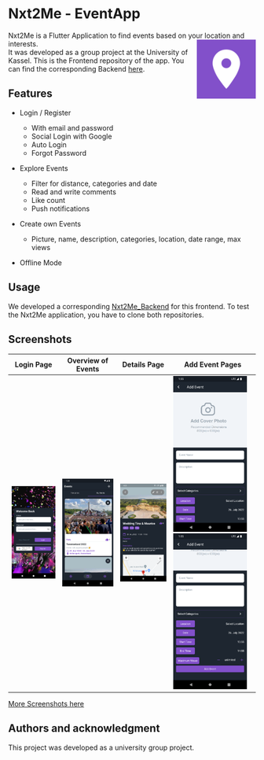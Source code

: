 # Nxt2Me - EventApp
Nxt2Me is a Flutter Application to find events based on your location and interests.
<img src="assets/images/icon.png" width="120" align="right">
<br/>
It was developed as a group project at the University of Kassel.
This is the Frontend repository of the app. You can find the corresponding Backend [here](https://github.com/NiklasRitter/Nxt2Me_Backend).


## Features
- Login / Register
    - With email and password
    - Social Login with Google
    - Auto Login
    - Forgot Password
- Explore Events
    - Filter for distance, categories and date
    - Read and write comments
    - Like count
    - Push notifications
- Create own Events
    - Picture, name, description, categories, location, date range, max views
    
- Offline Mode
 
    
## Usage
We developed a corresponding [Nxt2Me_Backend](https://github.com/NiklasRitter/Nxt2Me_Backend) for this frontend.
To test the Nxt2Me application, you have to clone both repositories.

## Screenshots

| Login Page         | Overview of Events | Details Page       | Add Event Pages |
| ------------ | --- | ---------- | ---------- |
| <img src="event_app/assets/images/Login_Page.png" width="150">  |<img src="event_app/assets/images/MyEvents_Page.png" width="150">   | <img src="event_app/assets/images/EventDetail_Page.png" width="150">   |  <img src="event_app/assets/images/AddEventPage_1.png" width="150"> <img src="event_app/assets/images/AddEventPage_2.png" width="150"> |

[More Screenshots here]( https://github.com/NiklasRitter/Nxt2Me_Frontend/tree/main/event_app/assets/images) 

## Authors and acknowledgment
This project was developed as a university group project.
